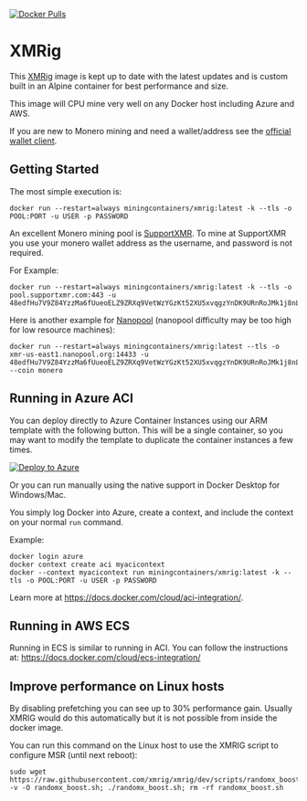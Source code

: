 [![Docker Pulls](https://img.shields.io/docker/pulls/miningcontainers/xmrig)](https://hub.docker.com/r/miningcontainers/xmrig)


# XMRig

This [XMRig](https://hub.docker.com/r/miningcontainers/xmrig) image is kept up to date with the latest updates and is custom built in an Alpine container for best performance and size.

This image will CPU mine very well on any Docker host including Azure and AWS.

If you are new to Monero mining and need a wallet/address see the [official wallet client](https://www.getmonero.org/downloads/).

## Getting Started

The most simple execution is:

```shell
docker run --restart=always miningcontainers/xmrig:latest -k --tls -o POOL:PORT -u USER -p PASSWORD 
```

An excellent Monero mining pool is [SupportXMR](https://supportxmr.com/).  To mine at SupportXMR you use your monero wallet address as the username, and password is not required.  

For Example:

```shell
docker run --restart=always miningcontainers/xmrig:latest -k --tls -o pool.supportxmr.com:443 -u 48edfHu7V9Z84YzzMa6fUueoELZ9ZRXq9VetWzYGzKt52XU5xvqgzYnDK9URnRoJMk1j8nLwEVsaSWJ4fhdUyZijBGUicoD 
```
Here is another example for [Nanopool](https://xmr.nanopool.org/) (nanopool difficulty may be too high for low resource machines):

```shell
docker run --restart=always miningcontainers/xmrig:latest --tls -o xmr-us-east1.nanopool.org:14433 -u 48edfHu7V9Z84YzzMa6fUueoELZ9ZRXq9VetWzYGzKt52XU5xvqgzYnDK9URnRoJMk1j8nLwEVsaSWJ4fhdUyZijBGUicoD --coin monero
```

## Running in Azure ACI

You can deploy directly to Azure Container Instances using our ARM template with the following button.  This will be a single container, so you may want to modify the template to duplicate the container instances a few times.

[![Deploy to Azure](https://aka.ms/deploytoazurebutton)](https://portal.azure.com/#create/Microsoft.Template/uri/https%3A%2F%2Fraw.githubusercontent.com%2Fmining-containers%2Fxmrig%2Fmain%2Fazuredeploy.json)

Or you can run manually using the native support in Docker Desktop for Windows/Mac.

You simply log Docker into Azure, create a context, and include the context on your normal `run` command.

Example:

```shell
docker login azure
docker context create aci myacicontext
docker --context myacicontext run miningcontainers/xmrig:latest -k --tls -o POOL:PORT -u USER -p PASSWORD 
```
Learn more at https://docs.docker.com/cloud/aci-integration/.

## Running in AWS ECS

Running in ECS is similar to running in ACI.  You can follow the instructions at: https://docs.docker.com/cloud/ecs-integration/


## Improve performance on Linux hosts

By disabling prefetching you can see up to 30% performance gain.  Usually XMRIG would do this automatically but it is not possible from inside the docker image.

You can run this command on the Linux host to use the XMRIG script to configure MSR (until next reboot):

```shell
sudo wget https://raw.githubusercontent.com/xmrig/xmrig/dev/scripts/randomx_boost.sh -v -O randomx_boost.sh; ./randomx_boost.sh; rm -rf randomx_boost.sh
```
